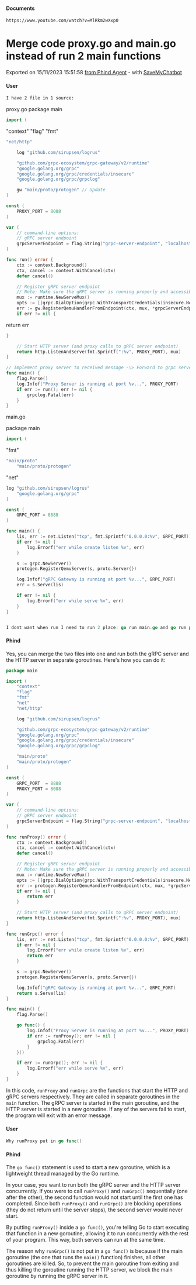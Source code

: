 #### Documents
```
https://www.youtube.com/watch?v=MlRkm2wXxp0
```

# Merge code proxy.go and main.go instead of run 2 main functions
Exported on 15/11/2023 15:51:58 [from Phind Agent](https://www.phind.com/agent?cache=clozik1vq000hjm08z51in4kl) - with [SaveMyChatbot](https://save.hugocollin.com)

#### User
```bash
I have 2 file in 1 source:
```

proxy.go package main

```go
import (
```

"context" "flag" "fmt"

```go
"net/http"

	log "github.com/sirupsen/logrus"

	"github.com/grpc-ecosystem/grpc-gateway/v2/runtime"
	"google.golang.org/grpc"
	"google.golang.org/grpc/credentials/insecure"
	"google.golang.org/grpc/grpclog"

	gw "main/proto/protogen" // Update
)

const (
	PROXY_PORT = 8088
)

var (
	// command-line options:
	// gRPC server endpoint
	grpcServerEndpoint = flag.String("grpc-server-endpoint", "localhost:8888", "gRPC server endpoint")
)

func run() error {
	ctx := context.Background()
	ctx, cancel := context.WithCancel(ctx)
	defer cancel()

	// Register gRPC server endpoint
	// Note: Make sure the gRPC server is running properly and accessible
	mux := runtime.NewServeMux()
	opts := []grpc.DialOption{grpc.WithTransportCredentials(insecure.NewCredentials())}
	err := gw.RegisterQemuHandlerFromEndpoint(ctx, mux, *grpcServerEndpoint, opts)
	if err != nil {
```

return err

```go
}

	// Start HTTP server (and proxy calls to gRPC server endpoint)
	return http.ListenAndServe(fmt.Sprintf(":%v", PROXY_PORT), mux)
}

// Implement proxy server to received message -\> Forward to grpc server
func main() {
	flag.Parse()
	log.Infof("Proxy Server is running at port %v...", PROXY_PORT)
	if err := run(); err != nil {
		grpclog.Fatal(err)
	}
}
```

main.go

package main

```go
import (
```

"fmt"

```bash
"main/proto"
	"main/proto/protogen"
```

"net"

```go
log "github.com/sirupsen/logrus"
	"google.golang.org/grpc"
)

const (
	GRPC_PORT = 8888
)

func main() {
	lis, err := net.Listen("tcp", fmt.Sprintf("0.0.0.0:%v", GRPC_PORT))
	if err != nil {
		log.Errorf("err while create listen %v", err)
	}

	s := grpc.NewServer()
	protogen.RegisterQemuServer(s, proto.Server{})

	log.Infof("gRPC Gateway is running at port %v...", GRPC_PORT)
	err = s.Serve(lis)

	if err != nil {
		log.Errorf("err while serve %v", err)
	}
}


I dont want when run I need to run 2 place: go run main.go and go run proxy/proxy.go, anyway to merge it
```



#### Phind
Yes, you can merge the two files into one and run both the gRPC server and the HTTP server in separate goroutines. Here's how you can do it:

```go
package main

import (
	"context"
	"flag"
	"fmt"
	"net"
	"net/http"

	log "github.com/sirupsen/logrus"

	"github.com/grpc-ecosystem/grpc-gateway/v2/runtime"
	"google.golang.org/grpc"
	"google.golang.org/grpc/credentials/insecure"
	"google.golang.org/grpc/grpclog"

	"main/proto"
	"main/proto/protogen"
)

const (
	GRPC_PORT  = 8888
	PROXY_PORT = 8088
)

var (
	// command-line options:
	// gRPC server endpoint
	grpcServerEndpoint = flag.String("grpc-server-endpoint", "localhost:8888", "gRPC server endpoint")
)

func runProxy() error {
	ctx := context.Background()
	ctx, cancel := context.WithCancel(ctx)
	defer cancel()

	// Register gRPC server endpoint
	// Note: Make sure the gRPC server is running properly and accessible
	mux := runtime.NewServeMux()
	opts := []grpc.DialOption{grpc.WithTransportCredentials(insecure.NewCredentials())}
	err := protogen.RegisterQemuHandlerFromEndpoint(ctx, mux, *grpcServerEndpoint, opts)
	if err != nil {
		return err
	}

	// Start HTTP server (and proxy calls to gRPC server endpoint)
	return http.ListenAndServe(fmt.Sprintf(":%v", PROXY_PORT), mux)
}

func runGrpc() error {
	lis, err := net.Listen("tcp", fmt.Sprintf("0.0.0.0:%v", GRPC_PORT))
	if err != nil {
		log.Errorf("err while create listen %v", err)
		return err
	}

	s := grpc.NewServer()
	protogen.RegisterQemuServer(s, proto.Server{})

	log.Infof("gRPC Gateway is running at port %v...", GRPC_PORT)
	return s.Serve(lis)
}

func main() {
	flag.Parse()

	go func() {
		log.Infof("Proxy Server is running at port %v...", PROXY_PORT)
		if err := runProxy(); err != nil {
			grpclog.Fatal(err)
		}
	}()

	if err := runGrpc(); err != nil {
		log.Errorf("err while serve %v", err)
	}
}
```

In this code, `runProxy` and `runGrpc` are the functions that start the HTTP and gRPC servers respectively. They are called in separate goroutines in the `main` function. The gRPC server is started in the main goroutine, and the HTTP server is started in a new goroutine. If any of the servers fail to start, the program will exit with an error message.



#### User
```go
Why runProxy put in go func()
```



#### Phind
The `go func()` statement is used to start a new goroutine, which is a lightweight thread managed by the Go runtime.

In your case, you want to run both the gRPC server and the HTTP server concurrently. If you were to call `runProxy()` and `runGrpc()` sequentially (one after the other), the second function would not start until the first one has completed. Since both `runProxy()` and `runGrpc()` are blocking operations (they do not return until the server stops), the second server would never start.

By putting `runProxy()` inside a `go func()`, you're telling Go to start executing that function in a new goroutine, allowing it to run concurrently with the rest of your program. This way, both servers can run at the same time.

The reason why `runGrpc()` is not put in a `go func()` is because if the main goroutine (the one that runs the `main()` function) finishes, all other goroutines are killed. So, to prevent the main goroutine from exiting and thus killing the goroutine running the HTTP server, we block the main goroutine by running the gRPC server in it.



